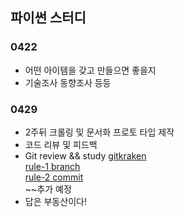 
## 파이썬 스터디  
### 0422  
- 어떤 아이템을 갖고 만들으면 좋을지  
- 기술조사 동향조사 등등  

### 0429  
- 2주뒤 크롤링 및 문서화 프로토 타입 제작  
- 코드 리뷰 및 피드백  
- Git review && study 
      [gitkraken](https://cupjoo.tistory.com/9)  
      [rule-1 branch](https://gmlwjd9405.github.io/2018/05/11/types-of-git-branch.html)  
      [rule-2 commit](https://blog.ull.im/engineering/2019/03/10/logs-on-git.html)  
      ~~추가 예정
- 답은 부동산이다!

